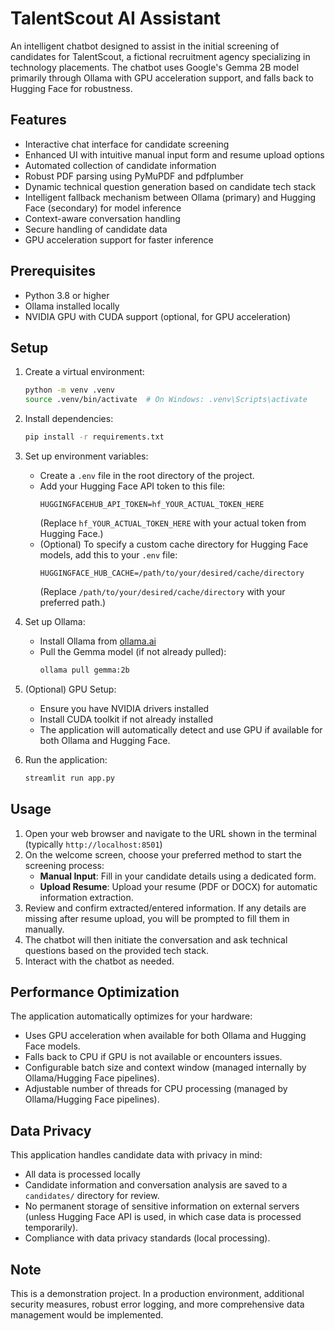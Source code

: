 # TalentScout AI Assistant

An intelligent chatbot designed to assist in the initial screening of candidates for TalentScout, a fictional recruitment agency specializing in technology placements. The chatbot uses Google's Gemma 2B model primarily through Ollama with GPU acceleration support, and falls back to Hugging Face for robustness.

## Features

- Interactive chat interface for candidate screening
- Enhanced UI with intuitive manual input form and resume upload options
- Automated collection of candidate information
- Robust PDF parsing using PyMuPDF and pdfplumber
- Dynamic technical question generation based on candidate tech stack
- Intelligent fallback mechanism between Ollama (primary) and Hugging Face (secondary) for model inference
- Context-aware conversation handling
- Secure handling of candidate data
- GPU acceleration support for faster inference

## Prerequisites

- Python 3.8 or higher
- Ollama installed locally
- NVIDIA GPU with CUDA support (optional, for GPU acceleration)

## Setup

1.  Create a virtual environment:
    ```bash
    python -m venv .venv
    source .venv/bin/activate  # On Windows: .venv\Scripts\activate
    ```

2.  Install dependencies:
    ```bash
    pip install -r requirements.txt
    ```

3.  Set up environment variables:
    *   Create a `.env` file in the root directory of the project.
    *   Add your Hugging Face API token to this file:
        ```
        HUGGINGFACEHUB_API_TOKEN=hf_YOUR_ACTUAL_TOKEN_HERE
        ```
        (Replace `hf_YOUR_ACTUAL_TOKEN_HERE` with your actual token from Hugging Face.)
    *   (Optional) To specify a custom cache directory for Hugging Face models, add this to your `.env` file:
        ```
        HUGGINGFACE_HUB_CACHE=/path/to/your/desired/cache/directory
        ```
        (Replace `/path/to/your/desired/cache/directory` with your preferred path.)

4.  Set up Ollama:
    *   Install Ollama from [ollama.ai](https://ollama.ai)
    *   Pull the Gemma model (if not already pulled):
        ```bash
        ollama pull gemma:2b
        ```

5.  (Optional) GPU Setup:
    *   Ensure you have NVIDIA drivers installed
    *   Install CUDA toolkit if not already installed
    *   The application will automatically detect and use GPU if available for both Ollama and Hugging Face.

6.  Run the application:
    ```bash
    streamlit run app.py
    ```

## Usage

1.  Open your web browser and navigate to the URL shown in the terminal (typically `http://localhost:8501`)
2.  On the welcome screen, choose your preferred method to start the screening process:
    *   **Manual Input**: Fill in your candidate details using a dedicated form.
    *   **Upload Resume**: Upload your resume (PDF or DOCX) for automatic information extraction.
3.  Review and confirm extracted/entered information. If any details are missing after resume upload, you will be prompted to fill them in manually.
4.  The chatbot will then initiate the conversation and ask technical questions based on the provided tech stack.
5.  Interact with the chatbot as needed.

## Performance Optimization

The application automatically optimizes for your hardware:
- Uses GPU acceleration when available for both Ollama and Hugging Face models.
- Falls back to CPU if GPU is not available or encounters issues.
- Configurable batch size and context window (managed internally by Ollama/Hugging Face pipelines).
- Adjustable number of threads for CPU processing (managed by Ollama/Hugging Face pipelines).

## Data Privacy

This application handles candidate data with privacy in mind:
- All data is processed locally
- Candidate information and conversation analysis are saved to a `candidates/` directory for review.
- No permanent storage of sensitive information on external servers (unless Hugging Face API is used, in which case data is processed temporarily).
- Compliance with data privacy standards (local processing).

## Note

This is a demonstration project. In a production environment, additional security measures, robust error logging, and more comprehensive data management would be implemented. 